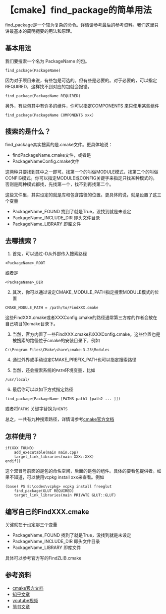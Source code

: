 
# 【cmake】find_package的简单用法

find_package是一个较为复杂的命令。详情请参考最后的参考资料。我们这里只讲最基本的简明扼要的用法和原理。

## 基本用法

我们要搜索一个名为 PackageName 的包。
```
find_package(PackageName)
```


因为对于项目来说，有些包是可选的。但有些是必要的。对于必要的，可以指定REQUIRED，这样找不到对应的包就会报错。

```
find_package(PackageName REQUIRED)
```



另外，有些包其中有许多的组件，你可以指定COMPONENTS 来只使用某些组件
```
find_package(PackageName COMPONENTS xxx)
```

## 搜索的是什么？
find_package其实搜索的是.cmake文件。更具体地说：
- findPackageName.cmake文件，或者是
- PackageNameConfig.cmake文件

这两种只要找到其中之一即可。找第一个的叫做MODULE模式，找第二个的叫做CONFIG模式。你可以指定MODULE或CONFIG关键字来指定只找某种模式的。否则是两种模式都找，先找第一个，找不到再找第二个。


这些文件里，其实设定的就是库和包含路径的位置。更具体的说，就是设置了这三个变量

- PackageName_FOUND 找到了就是True，没找到就是未设定
- PackageName_INCLUDE_DIR 即头文件目录
- PackageName_LIBRARY 即库文件



## 去哪搜索？
1. 首先，可以通过-D从外部传入搜索路径
```
<PackageName>_ROOT
```
或者是
```
<PackageName>_DIR
```

2. 其次，你可以通过设定CMAKE_MODULE_PATH指定搜索MODULE模式的位置

```
CMAKE_MODULE_PATH = /path/to/FindXXX.cmake
```

这些FindXXX.cmake或者XXXConfig.cmake的路径通常第三方库的作者会放在自己项目的cmake目录下。

3. 当然，官方内置了一些FindXXX.cmake和XXXConfig.cmake。这些位置也是被搜索的路径位于cmake的安装目录下，例如
```
C:\Program Files\CMake\share\cmake-3.23\Modules
```

4. 通过外界或手动设定CMAKE_PREFIX_PATH也可以指定搜索路径


5. 当然，还会搜索系统的`PATH`环境变量，比如

```
/usr/local/
```


6. 最后你可以以如下方式指定路径

```
find_package(PackageName [PATHS path1 [path2 ... ]])
```
或者将`PATHS` 关键字替换为`HINTS`


总之，一共有九种搜索路径，详情请参考[cmake官方文档](https://cmake.org/cmake/help/latest/command/find_package.html)


## 怎样使用？

```
if(XXX_FOUND)
    add_executable(main main.cpp)
    target_link_libraries(main XXX::XXX)
endif()
```

这个双冒号前面的是包的命名空间，后面的是包的组件。具体的要看包提供者。如果不知道，可以使用vcpkg install xxx来查看。例如

```
(base) PS E:\codes\vcpkg> vcpkg install freeglut
    find_package(GLUT REQUIRED)
    target_link_libraries(main PRIVATE GLUT::GLUT)
```



## 编写自己的FindXXX.cmake
关键就在于设定那三个变量
- PackageName_FOUND 找到了就是True，没找到就是未设定
- PackageName_INCLUDE_DIR 即头文件目录
- PackageName_LIBRARY 即库文件

具体可以参考官方写的FindZLIB.cmake

## 参考资料

- [cmake官方文档](https://cmake.org/cmake/help/latest/command/find_package.html)
- [知乎文章](https://zhuanlan.zhihu.com/p/97369704)
- [youtube视频](https://www.youtube.com/watch?v=wAh2n_UWgyw)
- [简书文章](https://www.jianshu.com/p/46e9b8a6cb6a)


